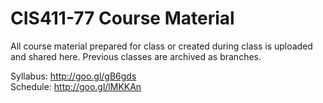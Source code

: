 # CIS411-77 Course Material

All course material prepared for class or created during class is uploaded and shared here. Previous classes are archived 
as branches.

Syllabus: http://goo.gl/gB6gds  
Schedule: http://goo.gl/lMKKAn   

